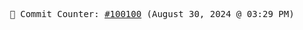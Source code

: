 <p align="center">
    <samp>
        📮 Commit Counter: <a href="https://github.com/Javascript-void0/Javascript-void0/commits/main">#100100</a> (August 30, 2024 @ 03:29 PM)
    </samp>
</p>